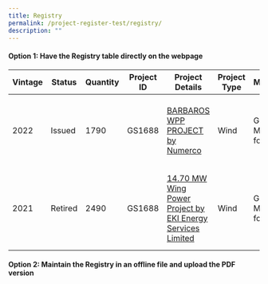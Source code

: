 ```yaml
---
title: Registry
permalink: /project-register-test/registry/
description: ""
---
```

#### **Option 1: Have the Registry table directly on the webpage**


| Vintage | Status | Quantity | Project ID | Project Details | Project Type | Methodology | Product | Country | Issuance Date | Retirement Date | Serial Number | Note |
| -------- | -------- | -------- | -------- | -------- | -------- | -------- | -------- | -------- | -------- | -------- | -------- | -------- |
| 2022 | Issued | 1790 | GS1688 | [BARBAROS WPP PROJECT by Numerco](/agreements-signed/Ghana/documents-and-templates-for-download/) | Wind | GS Methodology for Wind | VER | Switzerland | Jul 31, 2021 | Jul 31, 2022 | GS1-1-BG-GS4238-6-2021-24846-710-3714 | test |
| 2021 | Retired | 2490 | GS1688 | [14.70 MW Wing Power Project by EKI Energy Services Limited](implementation-agreements/implementation-agreements-explained/) | Wind | GS Methodology for Wind | VER | Lao | Jul 19, 2021 | Jul 19, 2022 | GS1-1-KH-GS1020-16-2022-24788-2401-2412 |  |

#### **Option 2: Maintain the Registry in an offline file and upload the PDF version**

[](/files/credits%20registry%20example%20(002).pdf)